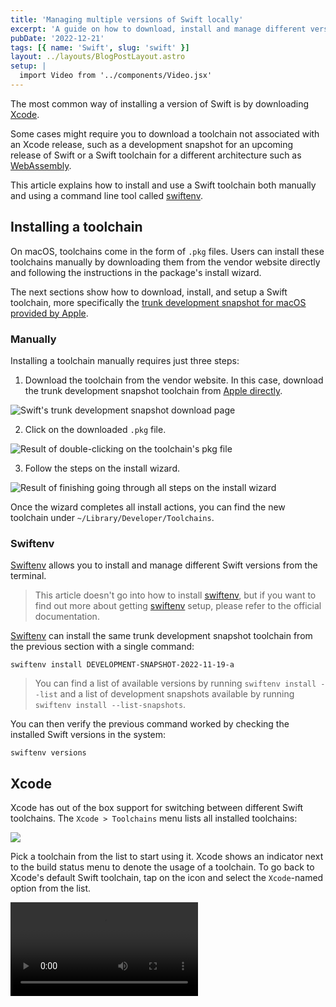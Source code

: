 ```yaml
---
title: 'Managing multiple versions of Swift locally'
excerpt: 'A guide on how to download, install and manage different versions of Swift.'
pubDate: '2022-12-21'
tags: [{ name: 'Swift', slug: 'swift' }]
layout: ../layouts/BlogPostLayout.astro
setup: |
  import Video from '../components/Video.jsx'
---
```


The most common way of installing a version of Swift is by downloading [Xcode](https://developer.apple.com/xcode-cloud/).

Some cases might require you to download a toolchain not associated with an Xcode release, such as a development snapshot for an upcoming release of Swift or a Swift toolchain for a different architecture such as [WebAssembly](https://github.com/swiftwasm/swift/releases/tag/swift-wasm-5.7.1-RELEASE).

This article explains how to install and use a Swift toolchain both manually and using a command line tool called [swiftenv](https://github.com/kylef/swiftenv).

## Installing a toolchain

On macOS, toolchains come in the form of `.pkg` files. Users can install these toolchains manually by downloading them from the vendor website directly and following the instructions in the package's install wizard.

The next sections show how to download, install, and setup a Swift toolchain, more specifically the [trunk development snapshot for macOS provided by Apple](https://www.swift.org/download/#trunk-development-main).

### Manually

Installing a toolchain manually requires just three steps:

1. Download the toolchain from the vendor website. In this case, download the trunk development snapshot toolchain from [Apple directly](https://www.swift.org/download/#trunk-development-main).

![Swift's trunk development snapshot download page](/assets/posts/managing-multiple-swift-versions-locally/download-manually.png)

2. Click on the downloaded `.pkg` file.

![Result of double-clicking on the toolchain's pkg file](/assets/posts/managing-multiple-swift-versions-locally/click-manually.png)

3. Follow the steps on the install wizard.

![Result of finishing going through all steps on the install wizard](/assets/posts/managing-multiple-swift-versions-locally/follow-manually.png)

Once the wizard completes all install actions, you can find the new toolchain under `~/Library/Developer/Toolchains`.

### Swiftenv

[Swiftenv](https://github.com/kylef/swiftenv) allows you to install and manage different Swift versions from the terminal.

> This article doesn't go into how to install [swiftenv](https://github.com/kylef/swiftenv), but if you want to find out more about getting [swiftenv](https://github.com/kylef/swiftenv) setup, please refer to the official documentation.

[Swiftenv](https://github.com/kylef/swiftenv) can install the same trunk development snapshot toolchain from the previous section with a single command:

```bash:Terminal
swiftenv install DEVELOPMENT-SNAPSHOT-2022-11-19-a
```

> You can find a list of available versions by running `swiftenv install --list` and a list of development snapshots available by running `swiftenv install --list-snapshots`.

You can then verify the previous command worked by checking the installed Swift versions in the system:

```bash:Terminal
swiftenv versions
```

## Xcode

Xcode has out of the box support for switching between different Swift toolchains. The `Xcode > Toolchains` menu lists all installed toolchains:

![](/assets/posts/managing-multiple-swift-versions-locally/select-toolchain.png)

Pick a toolchain from the list to start using it. Xcode shows an indicator next to the build status menu to denote the usage of a toolchain. To go back to Xcode's default Swift toolchain, tap on the icon and select the `Xcode`-named option from the list.

<Video src='/assets/posts/managing-multiple-swift-versions-locally/deselect.mp4' />

## Command line

[Swiftenv](https://github.com/kylef/swiftenv) provides an easy way to switch between Swift versions directly from the command line. It can select a Swift toolchain either **locally**, which selects it just for the current directory, or **globally**, which selects it system-wide:

```bash:Terminal
# Just in the current directory
# Creates a .swift-version file
swiftenv local DEVELOPMENT-SNAPSHOT-2022-11-19-a

# Sets the version of Swift system-wide
# Creates a ~/.swiftenv/version file
swiftenv global DEVELOPMENT-SNAPSHOT-2022-11-19-a
```

Any `swift` commands which run after selecting a Swift version with `swiftenv` use the correct toolchain.
